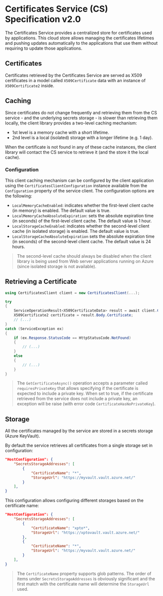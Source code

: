 # Certificates Service (CS) Specification v2.0

The Certificates Service provides a centralized store for certificates used by applications. This cloud store allows managing the certificates lifetimes and pushing updates automatically to the applications that use them without requiring to update those applications.

## Certificates

Certificates retrieved by the Certificates Service are served as X509 certificates in a model called `X509Certificate` data with an instance of `X509Certificate2` inside.

## Caching

Since certificates do not change frequently and retrieving them from the CS service - and the underlying secrets storage - is slower than retrieving them locally, the client library provides a two-level caching mechanism:

- 1st level is a memory cache with a short lifetime.
- 2nd level is a local (isolated) storage with a longer lifetime (e.g. 1 day).

When the certificate is not found in any of these cache instances, the client library will contact the CS service to retrieve it (and the store it the local cache).

### Configuration

This client caching mechanism can be configured by the client application using the `CertificatesClientConfiguration` instance available from the `Configuration` property of the service client. The configuration options are the following:

- `LocalMemoryCacheEnabled`: indicates whether the first-level client cache (in memory) is enabled. The default value is true.
- `LocalMemoryCacheAbsoluteExpiration`: sets the absolute expiration time (in seconds) of the first-level client cache. The default value is 1 hour.
- `LocalStorageCacheEnabled`: indicates whether the second-level client cache (in isolated storage) is enabled. The default value is true.
- `LocalStorageCacheAbsoluteExpiration` sets the absolute expiration time (in seconds) of the second-level client cache. The default value is 24 hours.

> The second-level cache should always be disabled when the client library is being used from Web server applications running on Azure (since isolated storage is not available).

## Retrieving a Certificate

```csharp
using CertificatesClient client = new CertificatesClient(...);

try
{
    ServiceOperationResult<X509CertificateData> result = await client.Certificates.GetCertificateAsync("MyCertificate").ConfigureAwait(false);
    X509Certificate2 certificate = result.Body.Certificate;
    // (...)
}
catch (ServiceException ex)
{
    if (ex.Response.StatusCode == HttpStatusCode.NotFound)
    {
        // (...)
    }
    else
    {
        // (...)
    }
}
```

> The `GetCertificateAsync()` operation accepts a parameter called `requiresPrivateKey` that allows specifying if the certificate is expected to include a private key. When set to true, if the certificate retrieved from the service does not include a private key, an exception will be raise (with error code `CertificateHasNoPrivateKey`).

## Storage

All the certificates managed by the service are stored in a secrets storage (Azure KeyVault).

By default the service retrieves all certificates from a single storage set in configuration:

```json
"HostConfiguration": {
    "SecretsStorageAddresses": [
        {
            "CertificateName": "*",
            "StorageUrl": "https://myvault.vault.azure.net/"
        }
    ],
}
```

This configuration allows configuring different storages based on the certificate name:

```json
"HostConfiguration": {
    "SecretsStorageAddresses": [
        {
            "CertificateName": "xpto*",
            "StorageUrl": "https://xptovault.vault.azure.net/"
        },
        {
            "CertificateName": "*",
            "StorageUrl": "https://myvault.vault.azure.net/"
        }
    ],
}
```

> The `CertificateName` property supports glob patterns. The order of items under `SecretsStorageAddresses` is obviously significant and the first match with the certificate name will determine the `StorageUrl` used.